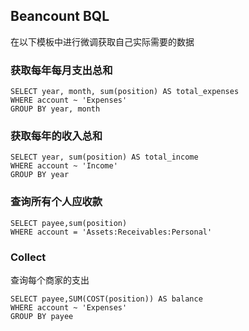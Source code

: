 ## Beancount BQL

在以下模板中进行微调获取自己实际需要的数据

### 获取每年每月支出总和

```BQL
SELECT year, month, sum(position) AS total_expenses
WHERE account ~ 'Expenses'
GROUP BY year, month
```

### 获取每年的收入总和

```BQL
SELECT year, sum(position) AS total_income
WHERE account ~ 'Income'
GROUP BY year
```

### 查询所有个人应收款

```BQL
SELECT payee,sum(position)
WHERE account = 'Assets:Receivables:Personal'
```

### Collect

查询每个商家的支出
```BQL
SELECT payee,SUM(COST(position)) AS balance
WHERE account ~ 'Expenses'
GROUP BY payee
```

